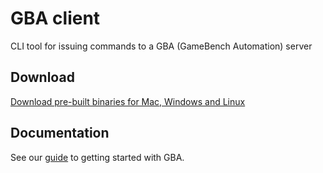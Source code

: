 # GBA client

CLI tool for issuing commands to a GBA (GameBench Automation) server

## Download

[Download pre-built binaries for Mac, Windows and Linux](https://github.com/GameBench/gba-client/releases/latest)

## Documentation

See our [guide](https://docs.gamebench.net/automation-interface-usage/getting-started/) to getting started with GBA.
